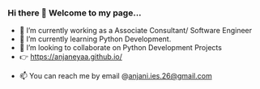 ### Hi there 👋 Welcome to my page...

<!--
**anjanik366/anjanik366** is a ✨ _special_ ✨ repository because its `README.md` (this file) appears on your GitHub profile.

Here are some ideas to get you started:-->

- 🔭 I’m currently working as a Associate Consultant/ Software Engineer
- 🌱 I’m currently learning Python Development.
- 👯 I’m looking to collaborate on Python Development Projects
- :point_right: https://anjaneyaa.github.io/
<!-- - 🤔 I’m looking for help with ... -->
<!-- - 💬 Ask me about ... -->
- 📫 You can reach me by email @anjani.ies.26@gmail.com
<!-- - 😄 Pronouns: ...
- ⚡ Fun fact: ...-->





<!-- echo "# anjaneyaa.github.io" >> README.md
git init
git add README.md
git commit -m "first commit"
git branch -M main
git remote add origin https://github.com/anjaneyaa/anjaneyaa.github.io.git
git push -u origin main -->
